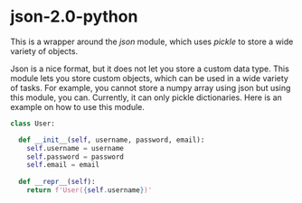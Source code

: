 # json-2.0-python
This is a wrapper around the *json* module, which uses *pickle* to store a wide variety of objects.

Json is a nice format, but it does not let you store a custom data type.
This module lets you store custom objects, which can be used in a wide variety of tasks.
For example, you cannot store a numpy array using json but using this module, you can.
Currently, it can only pickle dictionaries.
Here is an example on how to use this module.

```python
class User:

  def __init__(self, username, password, email):
    self.username = username
    self.password = password
    self.email = email
  
  def __repr__(self):
    return f'User({self.username})'
```
